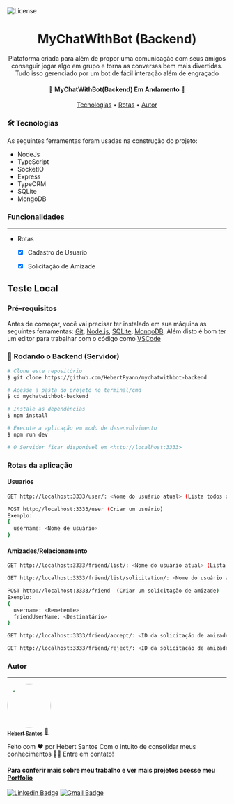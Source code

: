 <img alt="License" src="https://img.shields.io/badge/license-MIT-brightgreen">

<h1 align="center">
  MyChatWithBot (Backend)
</h1>

<!-- <h3 align="center">
    <a href="https://hebertryann.github.io/react-gh-pages/#/">Teste o MyChatWithBot</a>
</h3> -->

<p align="center">
  Plataforma criada para além de propor uma comunicação com seus amigos conseguir jogar algo em grupo e torna as conversas bem mais divertidas. Tudo isso gerenciado por um bot de fácil interação além de engraçado
</p>

<h4 align="center"> 
🚧 MyChatWithBot(Backend) Em Andamento 🚧
</h4>

<!-- <h2>
  <p>Login</p>
  <img alt="Login MyChatWithBot" src="./frontend/src/assets/betheherologin.jpeg"/>
</h2> -->

<!-- <h2>
  
  <p>Dashboard</p>
  <img alt="Dashboard BeTheHero" src="./frontend/src/assets/betheherodashboard.jpeg"/>
</h2>

<h2>
  
  <p>Cadastro de Ong</p>
  <img alt="Cadastro BeTheHero" src="./frontend/src/assets/betheherosignup.jpeg"/>
</h2>

<h2>
  
  <p>Cadastro de um novo caso</p>
  <img alt="Novo Caso BeTheHero" src="./frontend/src/assets/betheheronew.jpeg"/>
</h2> -->


<p align="center">
 <a href="#-tecnologias">Tecnologias</a> • 
 <a href="#rotas">Rotas</a> •
 <a href="#autor">Autor</a>
</p>

### 🛠 Tecnologias

As seguintes ferramentas foram usadas na construção do projeto:

- NodeJs
- TypeScript
- SocketIO
- Express
- TypeORM
- SQLite
- MongoDB

### Funcionalidades
---
- Rotas
  - [x] Cadastro de Usuario
  - [x] Solicitação de Amizade
  

## Teste Local
### Pré-requisitos

Antes de começar, você vai precisar ter instalado em sua máquina as seguintes ferramentas:
[Git](https://git-scm.com), [Node.js](https://nodejs.org/en/), [SQLite](https://www.sqlite.org/index.html), [MongoDB](https://www.mongodb.com/pt-br). Além disto é bom ter um editor para trabalhar com o código como [VSCode](https://code.visualstudio.com/)

### 🎲 Rodando o Backend (Servidor)

```bash
# Clone este repositório
$ git clone https://github.com/HebertRyann/mychatwithbot-backend

# Acesse a pasta do projeto no terminal/cmd
$ cd mychatwithbot-backend

# Instale as dependências
$ npm install

# Execute a aplicação em modo de desenvolvimento
$ npm run dev

# O Servidor ficar disponivel em <http://localhost:3333>
```

### Rotas da aplicação
#### Usuarios
```bash
GET http://localhost:3333/user/: <Nome do usuário atual> (Lista todos os usuários existentes exceto o atual)

POST http://localhost:3333/user (Criar um usuário)
Exemplo:
{
  username: <Nome de usuário>
}
```
#### Amizades/Relacionamento
```bash
GET http://localhost:3333/friend/list/: <Nome do usuário atual> (Lista todos os amigos do usuário atual)

GET http://localhost:3333/friend/list/solicitation/: <Nome do usuário atual>  (Lista todas as solicitações pendentes para o usuário atual)

POST http://localhost:3333/friend  (Criar um solicitação de amizade)
Exemplo:
{
  username: <Remetente>
  friendUserName: <Destinatário>
}

GET http://localhost:3333/friend/accept/: <ID da solicitação de amizade>  (Aceita a solicitação)

GET http://localhost:3333/friend/reject/: <ID da solicitação de amizade>  (Rejeita a solicitação)
```

### Autor
---

<a href="https://www.linkedin.com/in/hebertryansantos/">
 <img style="border-radius: 50%;" src="https://avatars.githubusercontent.com/u/58072948?v=4" width="100px;" alt=""/>
 <br />
 <sub><b>Hebert Santos</b></sub></a> <a href="https://www.linkedin.com/in/hebertryansantos/" title="Perfil">🚀</a>

Feito com ❤️ por Hebert Santos Com o intuito de consolidar meus conhecimentos 👋🏽 Entre em contato!
#### Para conferir mais sobre meu trabalho e ver mais projetos acesse meu [Portfolio](https://hebertryann.github.io/portfolio/)

[![Linkedin Badge](https://img.shields.io/badge/-Hebert-blue?style=flat-square&logo=Linkedin&logoColor=white&link=https://www.linkedin.com/in/hebertryansantos/)](https://www.linkedin.com/in/hebertryansantos/) 
[![Gmail Badge](https://img.shields.io/badge/-hebertryann40@gmail.com-c14438?style=flat-square&logo=Gmail&logoColor=white&link=mailto:hebertryann40@gmail.com)](mailto:hebertryann40@gmail.com)

